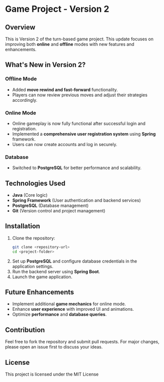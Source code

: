 # Game Project - Version 2
## Overview
This is Version 2 of the turn-based game project. This update focuses on improving both **online** and **offline** modes with new features and enhancements.

## What's New in Version 2?

### Offline Mode
- Added **move rewind and fast-forward** functionality.
- Players can now review previous moves and adjust their strategies accordingly.

### Online Mode
- Online gameplay is now fully functional after successful login and registration.
- Implemented a **comprehensive user registration system** using **Spring** framework.
- Users can now create accounts and log in securely.

### Database
- Switched to **PostgreSQL** for better performance and scalability.

## Technologies Used
- **Java** (Core logic)
- **Spring Framework** (User authentication and backend services)
- **PostgreSQL** (Database management)
- **Git** (Version control and project management)

## Installation
1. Clone the repository:
   ```sh
   git clone <repository-url>
   cd <project-folder>
   ```
2. Set up **PostgreSQL** and configure database credentials in the application settings.
3. Run the backend server using **Spring Boot**.
4. Launch the game application.

## Future Enhancements
- Implement additional **game mechanics** for online mode.
- Enhance **user experience** with improved UI and animations.
- Optimize **performance** and **database queries**.

## Contribution
Feel free to fork the repository and submit pull requests. For major changes, please open an issue first to discuss your ideas.

## License
This project is licensed under the MIT License



